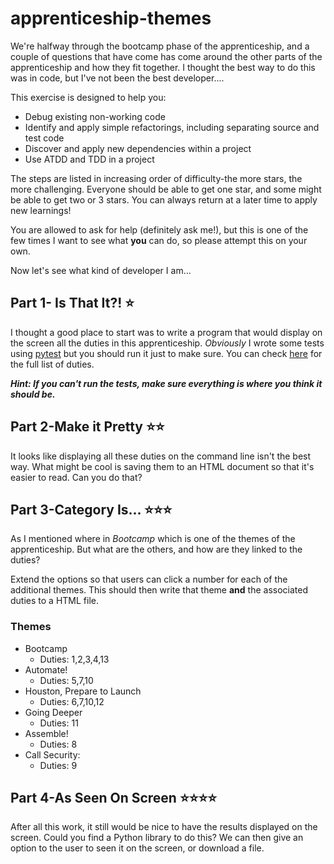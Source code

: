 # apprenticeship-themes

We're halfway through the bootcamp phase of the apprenticeship, and a couple of questions that have come has come around the other parts of the apprenticeship and how they fit together. I thought the best way to do this was in code, but I've not been the best developer....

This exercise is designed to help you:

- Debug existing non-working code
- Identify and apply simple refactorings, including separating source and test code
- Discover and apply new dependencies within a project
- Use ATDD and TDD in a project

The steps are listed in increasing order of difficulty-the more stars, the more challenging. Everyone should be able to get one star, and some might be able to get two or 3 stars. You can always return at a later time to apply new learnings!

You are allowed to ask for help (definitely ask me!), but this is one of the few times I want to see what __you__ can do, so please attempt this on your own.

Now let's see what kind of developer I am...


## Part 1- Is That It?! :star:

I thought a good place to start was to write a program that would display on the screen all the duties in this apprenticeship. *Obviously* I wrote some tests using [pytest](https://docs.pytest.org/en/stable/) but you should run it just to make sure. You can check [here](https://skillsengland.education.gov.uk/apprenticeships/st0825-v1-1) for the full list of duties.

***Hint: If you can't run the tests, make sure everything is where you think it should be.***


## Part 2-Make it Pretty :star::star:

It looks like displaying all these duties on the command line isn't the best way. What might be cool is saving them to an HTML document so that it's easier to read. Can you do that?


## Part 3-Category Is... :star::star::star:

As I mentioned where in _Bootcamp_ which is one of the themes of the apprenticeship. But what are the others, and how are they linked to the duties?

Extend the options so that users can click a number for each of the additional themes. This should then write that theme __and__ the associated duties to a HTML file.

### Themes

- Bootcamp
    - Duties: 1,2,3,4,13
- Automate!
    - Duties: 5,7,10
- Houston, Prepare to Launch
    - Duties: 6,7,10,12
- Going Deeper
    - Duties: 11
- Assemble!
    - Duties: 8
- Call Security:
    - Duties: 9


## Part 4-As Seen On Screen :star::star::star::star:

After all this work, it still would be nice to have the results displayed on the screen. Could you find a Python library to do this? We can then give an option to the user to seen it on the screen, or download a file.

